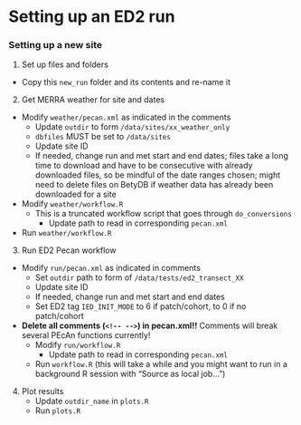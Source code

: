 Setting up an ED2 run
================

### Setting up a new site

1.  Set up files and folders
  - Copy this `new_run` folder and its contents and re-name it
2.  Get MERRA weather for site and dates
  - Modify `weather/pecan.xml` as indicated in the comments
      - Update `outdir` to form `/data/sites/xx_weather_only`
      - `dbfiles` MUST be set to `/data/sites`
      - Update site ID
      - If needed, change run and met start and end dates; files take a
        long time to download and have to be consecutive with already
        downloaded files, so be mindful of the date ranges chosen; might
        need to delete files on BetyDB if weather data has already been
        downloaded for a site
  - Modify `weather/workflow.R`
      - This is a truncated workflow script that goes through
        `do_conversions`
          - Update path to read in corresponding `pecan.xml`
  - Run `weather/workflow.R`

3.  Run ED2 Pecan workflow
  - Modify `run/pecan.xml` as indicated in comments
      - Set `outdir` path to form of `/data/tests/ed2_transect_XX`
      - Update site ID
      - If needed, change run and met start and end dates
      - Set ED2 tag `IED_INIT_MODE` to 6 if patch/cohort, to 0 if no
        patch/cohort
  - **Delete all comments (`<!-- -->`) in pecan.xml!!** Comments will
    break several PEcAn functions currently!
      - Modify `run/workflow.R`
          - Update path to read in corresponding `pecan.xml`
      - Run `workflow.R` (this will take a while and you might want to
        run in a background R session with “Source as local job…”)
4. Plot results
    - Update `outdir_name` in `plots.R`
    - Run `plots.R`
